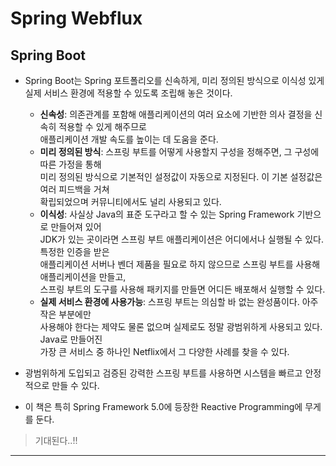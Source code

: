# Spring Webflux

<h2>Spring Boot</h2>

- Spring Boot는 Spring 포트폴리오를 신속하게, 미리 정의된 방식으로 이식성 있게  
  실제 서비스 환경에 적용할 수 있도록 조립해 놓은 것이다.

  - **신속성**: 의존관계를 포함해 애플리케이션의 여러 요소에 기반한 의사 결정을 신속히 적용할 수 있게 해주므로  
    애플리케이션 개발 속도를 높이는 데 도움을 준다.
  - **미리 정의된 방식**: 스프링 부트를 어떻게 사용할지 구성을 정해주면, 그 구성에 따른 가정을 통해  
    미리 정의된 방식으로 기본적인 설정값이 자동으로 지정된다. 이 기본 설정값은 여러 피드백을 거쳐  
    확립되었으며 커뮤니티에서도 널리 사용되고 있다.
  - **이식성**: 사실상 Java의 표준 도구라고 할 수 있는 Spring Framework 기반으로 만들어져 있어  
    JDK가 있는 곳이라면 스프링 부트 애플리케이션은 어디에서나 실행될 수 있다. 특정한 인증을 받은  
    애플리케이션 서버나 벤더 제품을 필요로 하지 않으므로 스프링 부트를 사용해 애플리케이션을 만들고,  
    스프링 부트의 도구를 사용해 패키지를 만들면 어디든 배포해서 실행할 수 있다.
  - **실제 서비스 환경에 사용가능**: 스프링 부트는 의심할 바 없는 완성품이다. 아주 작은 부분에만  
    사용해야 한다는 제약도 물론 없으며 실제로도 정말 광범위하게 사용되고 있다. Java로 만들어진  
    가장 큰 서비스 중 하나인 Netflix에서 그 다양한 사례를 찾을 수 있다.

- 광범위하게 도입되고 검증된 강력한 스프링 부트를 사용하면 시스템을 빠르고 안정적으로 만들 수 있다.

- 이 책은 특히 Spring Framework 5.0에 등장한 Reactive Programming에 무게를 둔다.

> 기대된다..!!

<hr/>
